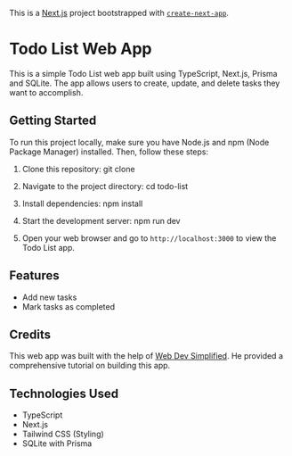 This is a [Next.js](https://nextjs.org/) project bootstrapped with [`create-next-app`](https://github.com/vercel/next.js/tree/canary/packages/create-next-app).

# Todo List Web App

This is a simple Todo List web app built using TypeScript, Next.js, Prisma and SQLite. The app allows users to create, update, and delete tasks they want to accomplish.

## Getting Started

To run this project locally, make sure you have Node.js and npm (Node Package Manager) installed. Then, follow these steps:

1. Clone this repository: git clone

2. Navigate to the project directory: cd todo-list

3. Install dependencies: npm install

4. Start the development server: npm run dev

5. Open your web browser and go to `http://localhost:3000` to view the Todo List app.

## Features

- Add new tasks
- Mark tasks as completed

## Credits

This web app was built with the help of [Web Dev Simplified](https://www.youtube.com/channel/UCFbNIlppjAuEX4znoulh0Cw). He provided a comprehensive tutorial on building this app.

## Technologies Used

- TypeScript
- Next.js
- Tailwind CSS (Styling)
- SQLite with Prisma
